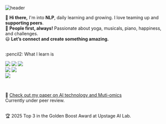 ![header](https://capsule-render.vercel.app/api?type=Waving&color=F8E2CF&height=100&section=header&fontSize=90)

👋 **Hi there,** I'm into **NLP**, daily learning and growing. I love teaming up and **supporting peers**.  
👀 **People first, always!** Passionate about yoga, musicals, piano, happiness, and challenges.
<br>😃 **Let’s connect and create something amazing.**

<br>
:pencil2: What I learn is
<br>

![](https://img.shields.io/badge/Python-3776AB?style=for-the-badge&logo=python&logoColor=white)
![](https://img.shields.io/badge/Java-007396?style=for-the-badge&logo=JavaScript&logoColor=white)
![](https://img.shields.io/badge/JavaScript-F7DF1E?style=for-the-badge&logo=JavaScript&logoColor=white)
<br>
<img src="https://img.shields.io/badge/PyTorch-EE4C2C?style=for-the-badge&logo=PyTorch&logoColor=white">
![](https://img.shields.io/badge/MySQL-00000F?style=for-the-badge&logo=mysql&logoColor=white)
<br>
![](https://img.shields.io/badge/Figma-F24E1E?style=for-the-badge&logo=figma&logoColor=white)

<br>

📄 [Check out my paper on AI technology and Muti-omics](https://www.preprints.org/manuscript/202408.0350/v1)
<br>
Currently under peer review.

<br>
🏆 2025 Top 3 in the Golden Boost Award at Upstage AI Lab.
